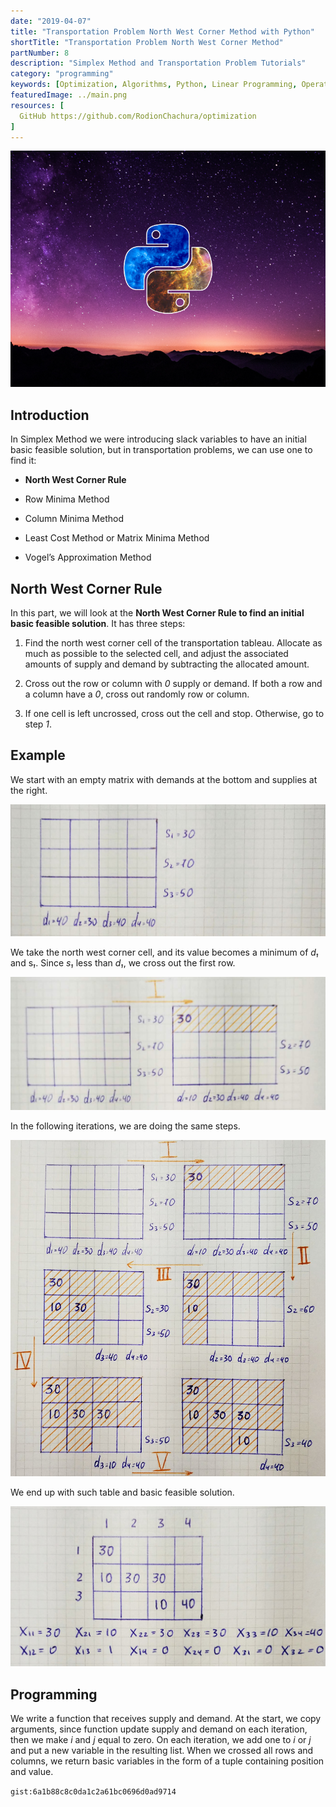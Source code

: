 ```yaml
---
date: "2019-04-07"
title: "Transportation Problem North West Corner Method with Python"
shortTitle: "Transportation Problem North West Corner Method"
partNumber: 8
description: "Simplex Method and Transportation Problem Tutorials"
category: "programming"
keywords: [Optimization, Algorithms, Python, Linear Programming, Operation Research]
featuredImage: ../main.png
resources: [
  GitHub https://github.com/RodionChachura/optimization
]
---
```


![](../main.png)

## Introduction

In Simplex Method we were introducing slack variables to have an initial basic feasible solution, but in transportation problems, we can use one to find it:

* **North West Corner Rule**

* Row Minima Method

* Column Minima Method

* Least Cost Method or Matrix Minima Method

* Vogel’s Approximation Method

## North West Corner Rule

In this part, we will look at the **North West Corner Rule to find an initial basic feasible solution**. It has three steps:

1. Find the north west corner cell of the transportation tableau. Allocate as much as possible to the selected cell, and adjust the associated amounts of supply and demand by subtracting the allocated amount.

1. Cross out the row or column with *0* supply or demand. If both a row and a column have a *0*, cross out randomly row or column.

1. If one cell is left uncrossed, cross out the cell and stop. Otherwise, go to step *1*.

## Example

We start with an empty matrix with demands at the bottom and supplies at the right.

![](draw.jpeg)

We take the north west corner cell, and its value becomes a minimum of *d₁* and s*₁*. Since *s₁* less than *d₁*, we cross out the first row.

![first iteration](draw2.jpeg)

In the following iterations, we are doing the same steps.

![](draw3.jpeg)

We end up with such table and basic feasible solution.

![](draw4.jpeg)

## Programming

We write a function that receives supply and demand. At the start, we copy arguments, since function update supply and demand on each iteration, then we make *i* and *j* equal to zero. On each iteration, we add one to *i* or *j* and put a new variable in the resulting list. When we crossed all rows and columns, we return basic variables in the form of a tuple containing position and value.

`gist:6a1b88c8c0da1c2a61bc0696d0ad9714`

